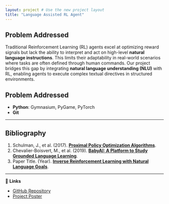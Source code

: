 ```yaml
---
layout: project # Use the new project layout
title: "Language Assisted RL Agent"
---
```


## Problem Addressed  
Traditional Reinforcement Learning (RL) agents excel at optimizing reward signals but lack the ability to interpret and act on high-level **natural language instructions**. This limits their adaptability in real-world scenarios where tasks are often defined through human commands. Our project bridges this gap by integrating **natural language understanding (NLU)** with RL, enabling agents to execute complex textual directives in structured environments.  

## Problem Addressed  
* **Python**: Gymnasium, PyGame, PyTorch
* **Git**

---

## Bibliography  
1. Schulman, J., et al. (2017). [**Proximal Policy Optimization Algorithms**](https://arxiv.org/abs/1707.06347).  
2. Chevalier-Boisvert, M., et al. (2019). [**BabyAI: A Platform to Study Grounded Language Learning**](https://arxiv.org/abs/1810.08272).  
3. Paper Title. (Year). [**Inverse Reinforcement Learning with Natural Language Goals**](https://arxiv.org/abs/2008.06924).  

---

🔗 **Links**  
- [GitHub Repository](https://github.com/oussamakharouiche/Language-Assisted-RL-Agent-)  
- [Project Poster](https://www.canva.com/design/DAGmHMzJryg/8c3wcM2lH7oKAqZ0iH1R7w/edit?utm_content=DAGmHMzJryg&utm_campaign=designshare&utm_medium=link2&utm_source=sharebutton)  

